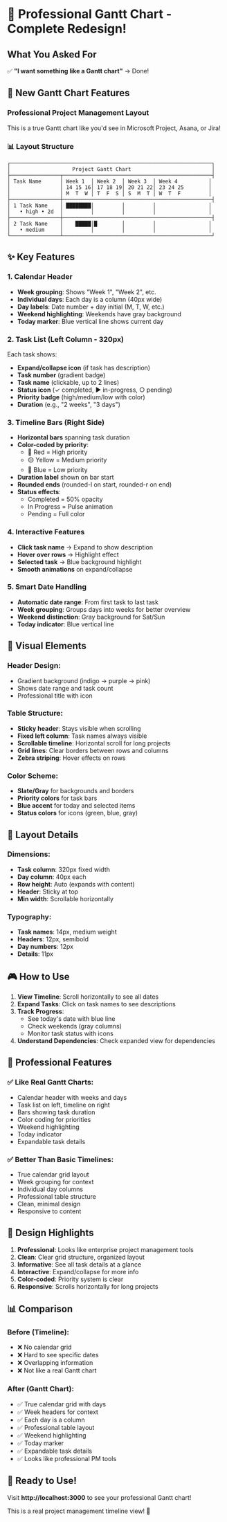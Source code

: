 # 🎯 Professional Gantt Chart - Complete Redesign!

## What You Asked For

✅ **"I want something like a Gantt chart"** → Done!

## 🎨 New Gantt Chart Features

### **Professional Project Management Layout**

This is a true Gantt chart like you'd see in Microsoft Project, Asana, or Jira!

### 📊 Layout Structure

```
┌─────────────────────────────────────────────────────────────────┐
│                    Project Gantt Chart                          │
├────────────────┬────────────────────────────────────────────────┤
│ Task Name      │ Week 1  │ Week 2  │ Week 3  │ Week 4          │
│                │ 14 15 16│ 17 18 19│ 20 21 22│ 23 24 25        │
│                │ M  T  W │ T  F  S │ S  M  T │ W  T  F         │
├────────────────┼────────────────────────────────────────────────┤
│ 1 Task Name    │ ████████│         │         │                 │
│   • high • 2d  │         │         │         │                 │
├────────────────┼────────────────────────────────────────────────┤
│ 2 Task Name    │    █████│█        │         │                 │
│   • medium     │         │         │         │                 │
└────────────────┴────────────────────────────────────────────────┘
```

## ✨ Key Features

### 1. **Calendar Header**

- **Week grouping**: Shows "Week 1", "Week 2", etc.
- **Individual days**: Each day is a column (40px wide)
- **Day labels**: Date number + day initial (M, T, W, etc.)
- **Weekend highlighting**: Weekends have gray background
- **Today marker**: Blue vertical line shows current day

### 2. **Task List (Left Column - 320px)**

Each task shows:

- **Expand/collapse icon** (if task has description)
- **Task number** (gradient badge)
- **Task name** (clickable, up to 2 lines)
- **Status icon** (✓ completed, ▶ in-progress, ○ pending)
- **Priority badge** (high/medium/low with color)
- **Duration** (e.g., "2 weeks", "3 days")

### 3. **Timeline Bars (Right Side)**

- **Horizontal bars** spanning task duration
- **Color-coded by priority**:
  - 🔴 Red = High priority
  - 🟡 Yellow = Medium priority
  - 🔵 Blue = Low priority
- **Duration label** shown on bar start
- **Rounded ends** (rounded-l on start, rounded-r on end)
- **Status effects**:
  - Completed = 50% opacity
  - In Progress = Pulse animation
  - Pending = Full color

### 4. **Interactive Features**

- **Click task name** → Expand to show description
- **Hover over rows** → Highlight effect
- **Selected task** → Blue background highlight
- **Smooth animations** on expand/collapse

### 5. **Smart Date Handling**

- **Automatic date range**: From first task to last task
- **Week grouping**: Groups days into weeks for better overview
- **Weekend distinction**: Gray background for Sat/Sun
- **Today indicator**: Blue vertical line

## 🎯 Visual Elements

### Header Design:

- Gradient background (indigo → purple → pink)
- Shows date range and task count
- Professional title with icon

### Table Structure:

- **Sticky header**: Stays visible when scrolling
- **Fixed left column**: Task names always visible
- **Scrollable timeline**: Horizontal scroll for long projects
- **Grid lines**: Clear borders between rows and columns
- **Zebra striping**: Hover effects on rows

### Color Scheme:

- **Slate/Gray** for backgrounds and borders
- **Priority colors** for task bars
- **Blue accent** for today and selected items
- **Status colors** for icons (green, blue, gray)

## 📱 Layout Details

### Dimensions:

- **Task column**: 320px fixed width
- **Day column**: 40px each
- **Row height**: Auto (expands with content)
- **Header**: Sticky at top
- **Min width**: Scrollable horizontally

### Typography:

- **Task names**: 14px, medium weight
- **Headers**: 12px, semibold
- **Day numbers**: 12px
- **Details**: 11px

## 🎮 How to Use

1. **View Timeline**: Scroll horizontally to see all dates
2. **Expand Tasks**: Click on task names to see descriptions
3. **Track Progress**:
   - See today's date with blue line
   - Check weekends (gray columns)
   - Monitor task status with icons
4. **Understand Dependencies**: Check expanded view for dependencies

## 🌟 Professional Features

### ✅ Like Real Gantt Charts:

- Calendar header with weeks and days
- Task list on left, timeline on right
- Bars showing task duration
- Color coding for priorities
- Weekend highlighting
- Today indicator
- Expandable task details

### ✅ Better Than Basic Timelines:

- True calendar grid layout
- Week grouping for context
- Individual day columns
- Professional table structure
- Clean, minimal design
- Responsive to content

## 🎨 Design Highlights

1. **Professional**: Looks like enterprise project management tools
2. **Clean**: Clear grid structure, organized layout
3. **Informative**: See all task details at a glance
4. **Interactive**: Expand/collapse for more info
5. **Color-coded**: Priority system is clear
6. **Responsive**: Scrolls horizontally for long projects

## 📊 Comparison

### Before (Timeline):

- ❌ No calendar grid
- ❌ Hard to see specific dates
- ❌ Overlapping information
- ❌ Not like a real Gantt chart

### After (Gantt Chart):

- ✅ True calendar grid with days
- ✅ Week headers for context
- ✅ Each day is a column
- ✅ Professional table layout
- ✅ Weekend highlighting
- ✅ Today marker
- ✅ Expandable task details
- ✅ Looks like professional PM tools

## 🚀 Ready to Use!

Visit **http://localhost:3000** to see your professional Gantt chart!

This is a real project management timeline view! 🎉
